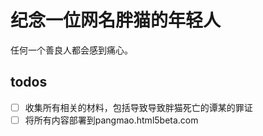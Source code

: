 # 纪念一位网名胖猫的年轻人

任何一个善良人都会感到痛心。

## todos

- [ ] 收集所有相关的材料，包括导致导致胖猫死亡的谭某的罪证
- [ ] 将所有内容部署到pangmao.html5beta.com
